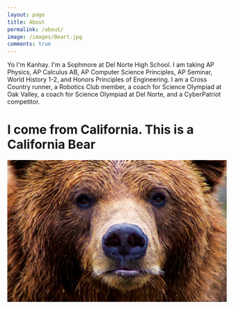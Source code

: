 ```yaml
---
layout: page
title: About
permalink: /about/
image: /images/Beart.jpg
comments: true
---
```

Yo I'm Kanhay. I'm a Sophmore at Del Norte High School. I am taking AP Physics, AP Calculus AB, AP Computer Science Principles, AP Seminar, World History 1-2, and Honors Principles of Engineering. I am a Cross Country runner, a Robotics Club member, a coach for Science Olympiad at Oak Valley, a coach for Science Olympiad at Del Norte, and a CyberPatriot competitor. 
<h1> I come from California. This is a California Bear </h1>
<img src="../images/Beart.jpg"> 
<script>
const person = {
  name: "Kanhay",
  age: 21,
  currentClasses: ["Network Engineering", "Cybersecurity", "Software Development"],
  interests: ["Programming", "Gaming", "Cycling"],
  certifications: ["CCNA", "OSCP", "AWS Solutions Architect"],
  projects: [
    { name: "Network Simulation", status: "In Progress" },
    { name: "Web App", status: "Completed" }
  ]
};
console.log (person);
console.log (person.age);
console.log (person.age-5);
console.log (person.age);
console.log(person.currentClasses[0]);
person.currentClasses[0]= "Cooking"
console.log(person.currentClasses[0]);
console.log(person.currentClasses);
console.log(typeof person)
console.log(typeof person.currentClasses)
console.log(typeof person.age)
</script>

